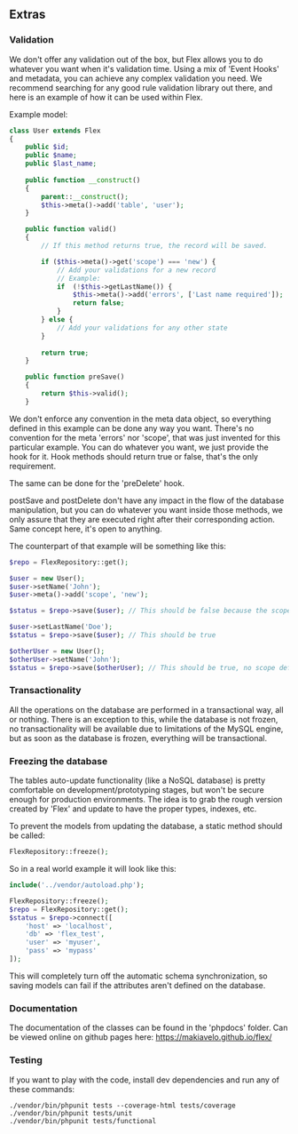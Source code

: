 ## Extras

### Validation
We don't offer any validation out of the box, but Flex allows you to do whatever you want when it's validation time.
Using a mix of 'Event Hooks' and metadata, you can achieve any complex validation you need.
We recommend searching for any good rule validation library out there, and here is an example of how it can be used within Flex.

Example model:
```php
class User extends Flex
{
    public $id;
    public $name;
    public $last_name;
    
    public function __construct()
    {
        parent::__construct();
        $this->meta()->add('table', 'user');
    }

    public function valid()
    {
        // If this method returns true, the record will be saved.

        if ($this->meta()->get('scope') === 'new') {
            // Add your validations for a new record
            // Example:
            if  (!$this->getLastName()) {
                $this->meta()->add('errors', ['Last name required']);
                return false;
            }
        } else {
            // Add your validations for any other state
        }
        
        return true;
    }

    public function preSave()
    {
        return $this->valid();
    }
```
We don't enforce any convention in the meta data object, so everything defined in this example can be done any way you want.
There's no convention for the meta 'errors' nor 'scope', that was just invented for this particular example. You can do whatever you want, we just provide the hook for it. Hook methods should return true or false, that's the only requirement.

The same can be done for the 'preDelete' hook.

postSave and postDelete don't have any impact in the flow of the database manipulation, but you can do whatever you want inside those methods, we only assure that they are executed right after their corresponding action. Same concept here, it's open to anything.

The counterpart of that example will be something like this:
```php
$repo = FlexRepository::get();

$user = new User();
$user->setName('John');
$user->meta()->add('scope', 'new');

$status = $repo->save($user); // This should be false because the scope is 'new' and there's no last name

$user->setLastName('Doe');
$status = $repo->save($user); // This should be true

$otherUser = new User();
$otherUser->setName('John');
$status = $repo->save($otherUser); // This should be true, no scope defined.

```

### Transactionality
All the operations on the database are performed in a transactional way, all or nothing.
There is an exception to this, while the database is not frozen, no transactionality will be available due to limitations of the
MySQL engine, but as soon as the database is frozen, everything will be transactional.

### Freezing the database
The tables auto-update functionality (like a NoSQL database) is pretty comfortable on development/prototyping stages, but won't be secure enough
for production environments. The idea is to grab the rough version created by 'Flex' and update to have the proper types, indexes, etc.

To prevent the models from updating the database, a static method should be called:

```php
FlexRepository::freeze();
```

So in a real world example it will look like this:

```php
include('../vendor/autoload.php');

FlexRepository::freeze();
$repo = FlexRepository::get();
$status = $repo->connect([
    'host' => 'localhost',
    'db' => 'flex_test',
    'user' => 'myuser',
    'pass' => 'mypass'
]);
```

This will completely turn off the automatic schema synchronization, so saving models can fail if the attributes aren't defined on the database.

### Documentation
The documentation of the classes can be found in the 'phpdocs' folder. Can be viewed online on github pages here: https://makiavelo.github.io/flex/

### Testing
If you want to play with the code, install dev dependencies and run any of these commands:

```
./vendor/bin/phpunit tests --coverage-html tests/coverage
./vendor/bin/phpunit tests/unit
./vendor/bin/phpunit tests/functional
```